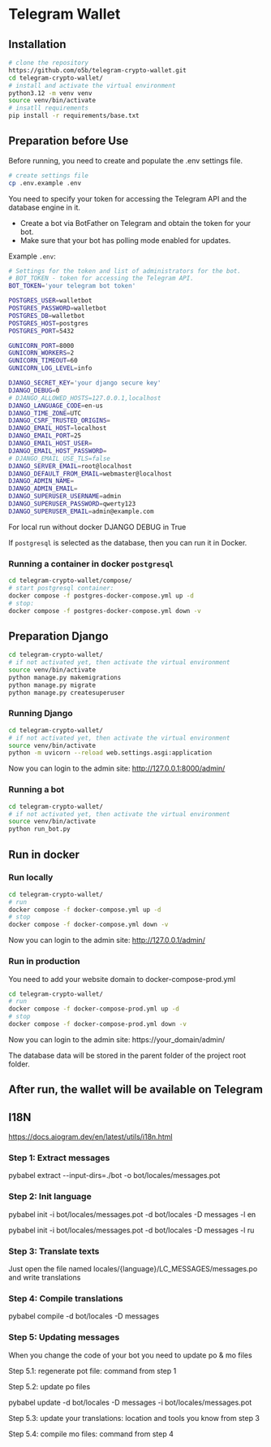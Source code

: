 # Telegram Wallet

## Installation

```bash
# clone the repository
https://github.com/o5b/telegram-crypto-wallet.git
cd telegram-crypto-wallet/
# install and activate the virtual environment
python3.12 -m venv venv
source venv/bin/activate
# insatll requirements
pip install -r requirements/base.txt
```

## Preparation before Use

Before running, you need to create and populate the .env settings file.

```bash
# create settings file
cp .env.example .env
```

You need to specify your token for accessing the Telegram API and the database engine in it.

- Create a bot via BotFather on Telegram and obtain the token for your bot.
- Make sure that your bot has polling mode enabled for updates.

Example `.env`:

```bash
# Settings for the token and list of administrators for the bot.
# BOT_TOKEN - token for accessing the Telegram API.
BOT_TOKEN='your telegram bot token'

POSTGRES_USER=walletbot
POSTGRES_PASSWORD=walletbot
POSTGRES_DB=walletbot
POSTGRES_HOST=postgres
POSTGRES_PORT=5432

GUNICORN_PORT=8000
GUNICORN_WORKERS=2
GUNICORN_TIMEOUT=60
GUNICORN_LOG_LEVEL=info

DJANGO_SECRET_KEY='your django secure key'
DJANGO_DEBUG=0
# DJANGO_ALLOWED_HOSTS=127.0.0.1,localhost
DJANGO_LANGUAGE_CODE=en-us
DJANGO_TIME_ZONE=UTC
DJANGO_CSRF_TRUSTED_ORIGINS=
DJANGO_EMAIL_HOST=localhost
DJANGO_EMAIL_PORT=25
DJANGO_EMAIL_HOST_USER=
DJANGO_EMAIL_HOST_PASSWORD=
# DJANGO_EMAIL_USE_TLS=false
DJANGO_SERVER_EMAIL=root@localhost
DJANGO_DEFAULT_FROM_EMAIL=webmaster@localhost
DJANGO_ADMIN_NAME=
DJANGO_ADMIN_EMAIL=
DJANGO_SUPERUSER_USERNAME=admin
DJANGO_SUPERUSER_PASSWORD=qwerty123
DJANGO_SUPERUSER_EMAIL=admin@example.com
```

For local run without docker DJANGO DEBUG in True

If `postgresql` is selected as the database, then you can run it in Docker.

### Running a container in docker `postgresql`

```bash
cd telegram-crypto-wallet/compose/
# start postgresql container:
docker compose -f postgres-docker-compose.yml up -d
# stop:
docker compose -f postgres-docker-compose.yml down -v
```

## Preparation Django

```bash
cd telegram-crypto-wallet/
# if not activated yet, then activate the virtual environment
source venv/bin/activate
python manage.py makemigrations
python manage.py migrate
python manage.py createsuperuser
```

### Running Django

```bash
cd telegram-crypto-wallet/
# if not activated yet, then activate the virtual environment
source venv/bin/activate
python -m uvicorn --reload web.settings.asgi:application
```

Now you can login to the admin site: http://127.0.0.1:8000/admin/

### Running a bot

```bash
cd telegram-crypto-wallet/
# if not activated yet, then activate the virtual environment
source venv/bin/activate
python run_bot.py
```

## Run in docker

### Run locally

```bash
cd telegram-crypto-wallet/
# run
docker compose -f docker-compose.yml up -d
# stop
docker compose -f docker-compose.yml down -v
```

Now you can login to the admin site: http://127.0.0.1/admin/

### Run in production

You need to add your website domain to docker-compose-prod.yml

```bash
cd telegram-crypto-wallet/
# run
docker compose -f docker-compose-prod.yml up -d
# stop
docker compose -f docker-compose-prod.yml down -v
```

Now you can login to the admin site: https://your_domain/admin/

The database data will be stored in the parent folder of the project root folder.


## After run, the wallet will be available on Telegram

## I18N

https://docs.aiogram.dev/en/latest/utils/i18n.html

### Step 1: Extract messages

pybabel extract --input-dirs=./bot -o bot/locales/messages.pot

### Step 2: Init language

pybabel init -i bot/locales/messages.pot -d bot/locales -D messages -l en

pybabel init -i bot/locales/messages.pot -d bot/locales -D messages -l ru

### Step 3: Translate texts

Just open the file named locales/{language}/LC_MESSAGES/messages.po and write translations

### Step 4: Compile translations

pybabel compile -d bot/locales -D messages

### Step 5: Updating messages

When you change the code of your bot you need to update po & mo files

Step 5.1: regenerate pot file: command from step 1

Step 5.2: update po files

pybabel update -d bot/locales -D messages -i bot/locales/messages.pot

Step 5.3: update your translations: location and tools you know from step 3

Step 5.4: compile mo files: command from step 4
